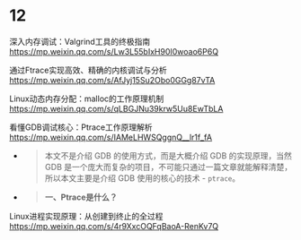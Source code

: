 
# 12

深入内存调试：Valgrind工具的终极指南 https://mp.weixin.qq.com/s/Lw3L55bIxH90I0woao6P6Q

通过Ftrace实现高效、精确的内核调试与分析 https://mp.weixin.qq.com/s/AfJyj15Su2Obo0GGg87vTA

Linux动态内存分配：malloc的工作原理机制 https://mp.weixin.qq.com/s/qLBGJNu39krw5Uu8EwTbLA

看懂GDB调试核心：Ptrace工作原理解析 https://mp.weixin.qq.com/s/IAMeLHWSQggnQ__lr1f_fA
- > 本文不是介绍 GDB 的使用方式，而是大概介绍 GDB 的实现原理，当然 GDB 是一个庞大而复杂的项目，不可能只通过一篇文章就能解释清楚，所以本文主要是介绍 GDB 使用的核心的技术 - `ptrace`。
- > **一、Ptrace是什么？**

Linux进程实现原理：从创建到终止的全过程 https://mp.weixin.qq.com/s/4r9XxcOQFqBaoA-RenKv7Q
